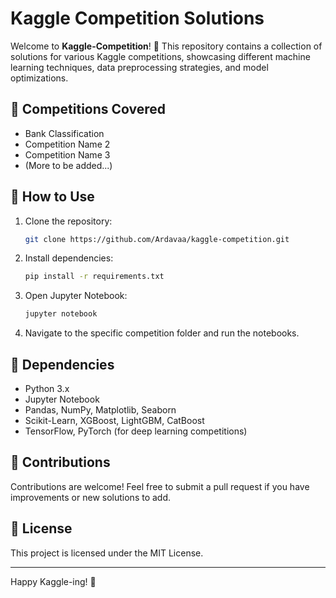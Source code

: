 # Kaggle Competition Solutions

Welcome to **Kaggle-Competition**! 🚀 This repository contains a collection of solutions for various Kaggle competitions, showcasing different machine learning techniques, data preprocessing strategies, and model optimizations.

## 🚀 Competitions Covered
- Bank Classification
- Competition Name 2
- Competition Name 3
- (More to be added...)

## 🔧 How to Use
1. Clone the repository:
   ```bash
   git clone https://github.com/Ardavaa/kaggle-competition.git
   ```
2. Install dependencies:
   ```bash
   pip install -r requirements.txt
   ```
3. Open Jupyter Notebook:
   ```bash
   jupyter notebook
   ```
4. Navigate to the specific competition folder and run the notebooks.

## 📜 Dependencies
- Python 3.x
- Jupyter Notebook
- Pandas, NumPy, Matplotlib, Seaborn
- Scikit-Learn, XGBoost, LightGBM, CatBoost
- TensorFlow, PyTorch (for deep learning competitions)

## 🤝 Contributions
Contributions are welcome! Feel free to submit a pull request if you have improvements or new solutions to add.

## 📜 License
This project is licensed under the MIT License.

---

Happy Kaggle-ing! 🎯
